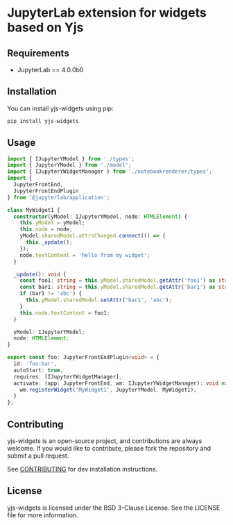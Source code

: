# JupyterLab extension for widgets based on Yjs

## Requirements

- JupyterLab == 4.0.0b0

## Installation

You can install yjs-widgets using pip:

```bash
pip install yjs-widgets
```

## Usage

```typescript
import { IJupyterYModel } from './types';
import { JupyterYModel } from './model';
import { IJupyterYWidgetManager } from './notebookrenderer/types';
import {
  JupyterFrontEnd,
  JupyterFrontEndPlugin
} from '@jupyterlab/application';

class MyWidget1 {
  constructor(yModel: IJupyterYModel, node: HTMLElement) {
    this.yModel = yModel;
    this.node = node;
    yModel.sharedModel.attrsChanged.connect(() => {
      this._update();
    });
    node.textContent = 'hello from my widget';
  }

  _update(): void {
    const foo1: string = this.yModel.sharedModel.getAttr('foo1') as string;
    const bar1: string = this.yModel.sharedModel.getAttr('bar1') as string;
    if (bar1 != 'abc') {
      this.yModel.sharedModel.setAttr('bar1', 'abc');
    }
    this.node.textContent = foo1;
  }

  yModel: IJupyterYModel;
  node: HTMLElement;
}

export const foo: JupyterFrontEndPlugin<void> = {
  id: 'foo:bar',
  autoStart: true,
  requires: [IJupyterYWidgetManager],
  activate: (app: JupyterFrontEnd, wm: IJupyterYWidgetManager): void => {
    wm.registerWidget('MyWidget1', JupyterYModel, MyWidget1);
  }
};
```

## Contributing

yjs-widgets is an open-source project, and contributions are always welcome. If you would like to contribute, please fork the repository and submit a pull request.

See [CONTRIBUTING](CONTRIBUTING.md) for dev installation instructions.

## License

yjs-widgets is licensed under the BSD 3-Clause License. See the LICENSE file for more information.
